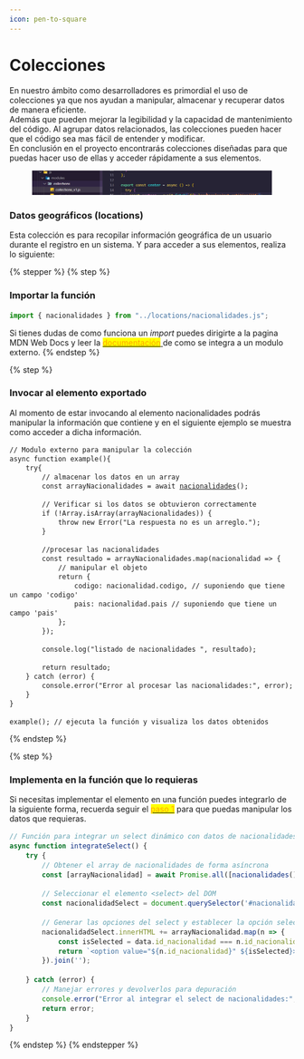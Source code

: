 ```yaml
---
icon: pen-to-square
---
```


# Colecciones

En nuestro ámbito como desarrolladores es primordial el uso de colecciones ya que nos ayudan a manipular, almacenar y recuperar datos de manera eficiente.\
Además que pueden mejorar la legibilidad y la capacidad de mantenimiento del código. Al agrupar datos relacionados, las colecciones pueden hacer que el código sea mas fácil de entender y modificar.\
En conclusión en el proyecto encontrarás colecciones diseñadas para que puedas hacer uso de ellas y acceder rápidamente a sus elementos.

<figure><img src="../.gitbook/assets/Captura de pantalla 2024-12-12 135850.png" alt=""><figcaption></figcaption></figure>

### Datos geográficos (locations)

Esta colección es para recopilar información geográfica de un usuario durante el registro en un sistema. Y para acceder a sus elementos, realiza lo siguiente:

{% stepper %}
{% step %}
### Importar la función

```javascript
import { nacionalidades } from "../locations/nacionalidades.js";
```

Si tienes dudas de como funciona un _import_ puedes dirigirte a la pagina MDN Web Docs y leer la [<mark style="color:orange;">documentación</mark> ](https://developer.mozilla.org/es/docs/Web/JavaScript/Reference/Statements/import)de como se integra a un modulo externo.
{% endstep %}

{% step %}
### Invocar al elemento exportado&#x20;

Al momento de estar invocando al elemento nacionalidades podrás manipular la información que contiene y en el siguiente ejemplo se muestra como acceder a dicha información.

<pre class="language-javascript"><code class="lang-javascript">// Modulo externo para manipular la colección
async function example(){
    try{
        // almacenar los datos en un array
        const arrayNacionalidades = await <a data-footnote-ref href="#user-content-fn-1">nacionalidades</a>();
        
        // Verificar si los datos se obtuvieron correctamente
        if (!Array.isArray(arrayNacionalidades)) {
            throw new Error("La respuesta no es un arreglo.");
        }
        
        //procesar las nacionalidades
        const resultado = arrayNacionalidades.map(nacionalidad => {
            // manipular el objeto
            return {
                codigo: nacionalidad.codigo, // suponiendo que tiene un campo 'codigo'
                pais: nacionalidad.pais // suponiendo que tiene un campo 'pais'
            };
        });
        
        console.log("listado de nacionalidades ", resultado);
        
        return resultado;
    } catch (error) {
        console.error("Error al procesar las nacionalidades:", error);
    }
}

example(); // ejecuta la función y visualiza los datos obtenidos
</code></pre>
{% endstep %}

{% step %}
### Implementa en la función que lo requieras

Si necesitas implementar el elemento en una función puedes integrarlo de la siguiente forma, recuerda seguir el [<mark style="color:orange;">paso 1</mark>](editor.md#datos-geograficos-locations) para que puedas manipular  los datos que requieras.

```javascript
// Función para integrar un select dinámico con datos de nacionalidades
async function integrateSelect() {
    try {
        // Obtener el array de nacionalidades de forma asíncrona
        const [arrayNacionalidad] = await Promise.all([nacionalidades()]);

        // Seleccionar el elemento <select> del DOM
        const nacionalidadSelect = document.querySelector('#nacionalidad');

        // Generar las opciones del select y establecer la opción seleccionada
        nacionalidadSelect.innerHTML += arrayNacionalidad.map(n => {
            const isSelected = data.id_nacionalidad === n.id_nacionalidad ? 'selected' : '';
            return `<option value="${n.id_nacionalidad}" ${isSelected}>${n.nacionalidad}</option>`;
        }).join('');

    } catch (error) {
        // Manejar errores y devolverlos para depuración
        console.error("Error al integrar el select de nacionalidades:", error);
        return error;
    }
}
```
{% endstep %}
{% endstepper %}

[^1]: Recuerda importar el elemento.
